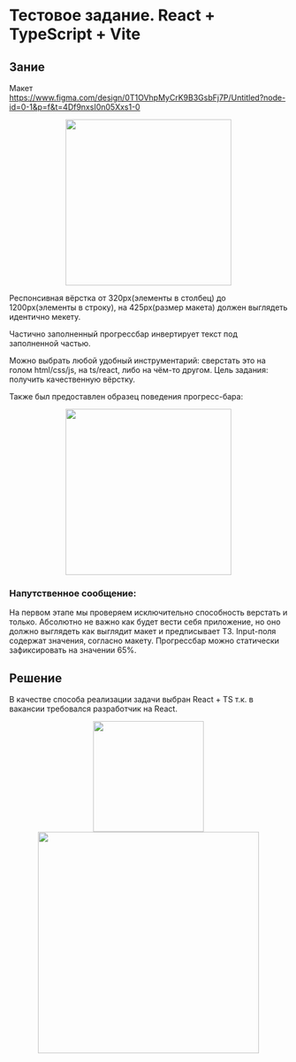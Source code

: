 # Тестовое задание. React + TypeScript + Vite

## Зание

Макет https://www.figma.com/design/0T1OVhpMyCrK9B3GsbFj7P/Untitled?node-id=0-1&p=f&t=4Df9nxsI0n05Xxs1-0

<div align="center" >
  <img src="https://maxrmnk.github.io/test-progressbar/model.jpg" alt="" width="300">
</div>

Респонсивная вёрстка от 320px(элементы в столбец) до 1200px(элементы в строку), на 425px(размер макета) должен выглядеть идентично мекету.

Частично заполненный прогрессбар инвертирует текст под заполненной частью.

Можно выбрать любой удобный инструментарий: сверстать это на голом html/css/js, на ts/react, либо на чём-то другом. Цель задания: получить качественную вёрстку.

Также был предоставлен образец поведения прогресс-бара:

<div align="center" >
  <img src="https://maxrmnk.github.io/test-progressbar/gif-preview.gif" alt="" width="300">
</div>

### Напутственное сообщение:

На первом этапе мы проверяем исключительно способность верстать и только. Абсолютно не важно как будет вести себя приложение, но оно должно выглядеть как выглядит макет и предписывает ТЗ. Input-поля содержат значения, согласно макету. Прогрессбар можно статически зафиксировать на значении 65%.

## Решение

В качестве способа реализации задачи выбран React + TS т.к. в вакансии требовался разработчик на React.

<div align="center">
  <img src="https://maxrmnk.github.io/test-progressbar/demo1.jpg" alt="" width="200">
</div>

<div align="center">
  <img src="https://maxrmnk.github.io/test-progressbar/demo2.jpg" alt="" width="400">
</div>
